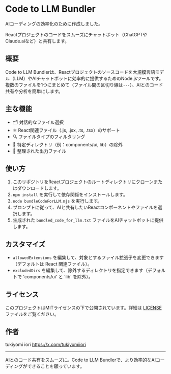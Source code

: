 # Code to LLM Bundler

AIコーディングの効率化のために作成しました。

Reactプロジェクトのコードをスムーズにチャットボット（ChatGPTやClaude.aiなど）と共有します。

## 概要

Code to LLM Bundlerは、Reactプロジェクトのソースコードを大規模言語モデル（LLM）やAIチャットボットに効率的に提供するためのNode.jsツールです。複数のファイルを1つにまとめて（ファイル間の区切り線は`---`）、AIとのコード共有や分析を簡単にします。

## 主な機能

- 🗂 対話的なファイル選択
- ⚛️ React関連ファイル（.js, .jsx, .ts, .tsx）のサポート
- 🔍 ファイルタイプのフィルタリング
- 🚫 特定ディレクトリ（例：components/ui, lib）の除外
- 📄 整理された出力ファイル

## 使い方

1. このリポジトリをReactプロジェクトのルートディレクトリにクローンまたはダウンロードします。
2. `npm install` を実行して依存関係をインストールします。
3. `node bundleCodeForLLM.mjs` を実行します。
4. プロンプトに従って、AIと共有したいReactコンポーネントやファイルを選択します。
5. 生成された `bundled_code_for_llm.txt` ファイルをAIチャットボットに提供します。

## カスタマイズ

- `allowedExtensions` を編集して、対象とするファイル拡張子を変更できます（デフォルトは React 関連ファイル）。
- `excludedDirs` を編集して、除外するディレクトリを指定できます（デフォルトで 'components/ui' と 'lib' を除外）。

## ライセンス

このプロジェクトはMITライセンスの下で公開されています。詳細は [LICENSE](LICENSE) ファイルをご覧ください。


## 作者

tukiyomi iori
https://x.com/tukiyomiiori

---

AIとのコード共有をスムーズに。Code to LLM Bundlerで、より効率的なAIコーディングができることを願っています。
